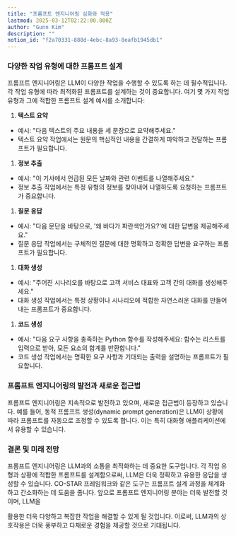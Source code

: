 ```yaml
---
title: "프롬프트 엔지니어링 심화와 적용"
lastmod: 2025-03-12T02:22:00.000Z
author: "Gunn Kim"
description: ""
notion_id: "f2a70331-888d-4ebc-8a93-8eafb1945db1"
---
```


### 다양한 작업 유형에 대한 프롬프트 설계

프롬프트 엔지니어링은 LLM이 다양한 작업을 수행할 수 있도록 하는 데 필수적입니다. 각 작업 유형에 따라 최적화된 프롬프트를 설계하는 것이 중요합니다. 여기 몇 가지 작업 유형과 그에 적합한 프롬프트 설계 예시를 소개합니다:

1. **텍스트 요약**
- 예시: "다음 텍스트의 주요 내용을 세 문장으로 요약해주세요."
- 텍스트 요약 작업에서는 원문의 핵심적인 내용을 간결하게 파악하고 전달하는 프롬프트가 필요합니다.
1. **정보 추출**
- 예시: "이 기사에서 언급된 모든 날짜와 관련 이벤트를 나열해주세요."
- 정보 추출 작업에서는 특정 유형의 정보를 찾아내어 나열하도록 요청하는 프롬프트가 중요합니다.
1. **질문 응답**
- 예시: "다음 문단을 바탕으로, '왜 바다가 파란색인가요?'에 대한 답변을 제공해주세요."
- 질문 응답 작업에서는 구체적인 질문에 대한 명확하고 정확한 답변을 요구하는 프롬프트가 필요합니다.
1. **대화 생성**
- 예시: "주어진 시나리오를 바탕으로 고객 서비스 대표와 고객 간의 대화를 생성해주세요."
- 대화 생성 작업에서는 특정 상황이나 시나리오에 적합한 자연스러운 대화를 만들어내는 프롬프트가 중요합니다.
1. **코드 생성**
- 예시: "다음 요구 사항을 충족하는 Python 함수를 작성해주세요: 함수는 리스트를 입력으로 받아, 모든 요소의 합계를 반환합니다."
- 코드 생성 작업에서는 명확한 요구 사항과 기대되는 출력을 설명하는 프롬프트가 필요합니다.

### 프롬프트 엔지니어링의 발전과 새로운 접근법

프롬프트 엔지니어링은 지속적으로 발전하고 있으며, 새로운 접근법이 등장하고 있습니다. 예를 들어, 동적 프롬프트 생성(dynamic prompt generation)은 LLM이 상황에 따라 프롬프트를 자동으로 조정할 수 있도록 합니다. 이는 특히 대화형 애플리케이션에서 유용할 수 있습니다.

### 결론 및 미래 전망

프롬프트 엔지니어링은 LLM과의 소통을 최적화하는 데 중요한 도구입니다. 각 작업 유형과 상황에 적합한 프롬프트를 설계함으로써, LLM은 더욱 정확하고 유용한 응답을 생성할 수 있습니다. CO-STAR 프레임워크와 같은 도구는 프롬프트 설계 과정을 체계화하고 간소화하는 데 도움을 줍니다. 앞으로 프롬프트 엔지니어링 분야는 더욱 발전할 것이며, LLM을

활용한 더욱 다양하고 복잡한 작업을 해결할 수 있게 될 것입니다. 이로써, LLM과의 상호작용은 더욱 풍부하고 다채로운 경험을 제공할 것으로 기대됩니다.

